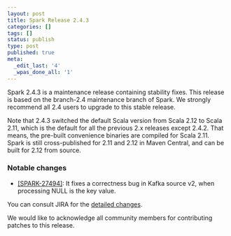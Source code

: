 ```yaml
---
layout: post
title: Spark Release 2.4.3
categories: []
tags: []
status: publish
type: post
published: true
meta:
  _edit_last: '4'
  _wpas_done_all: '1'
---
```


Spark 2.4.3 is a maintenance release containing stability fixes. This release is based on the branch-2.4 maintenance branch of Spark. We strongly recommend all 2.4 users to upgrade to this stable release.

Note that 2.4.3 switched the default Scala version from Scala 2.12 to Scala 2.11, which is the default for all the previous 2.x releases except 2.4.2. That means, the pre-built convenience binaries are compiled for Scala 2.11.
Spark is still cross-published for 2.11 and 2.12 in Maven Central, and can be built for 2.12 from source.

### Notable changes
  - [[SPARK-27494]](https://issues.apache.org/jira/browse/SPARK-27494): It fixes a correctness bug in Kafka source v2, when processing NULL is the key value.

You can consult JIRA for the [detailed changes](https://s.apache.org/spark-2.4.3).

We would like to acknowledge all community members for contributing patches to this release.
